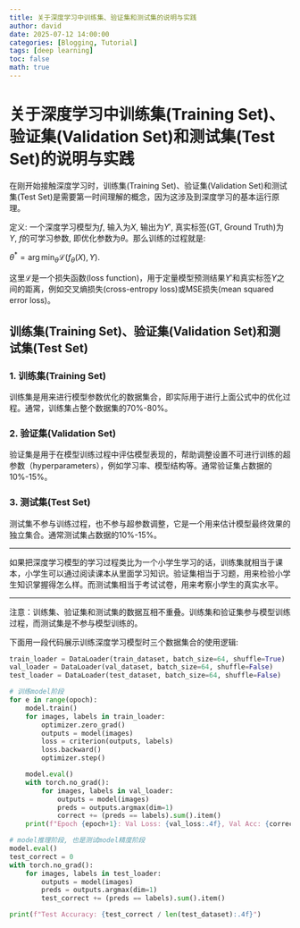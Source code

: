 ```yaml
---
title: 关于深度学习中训练集、验证集和测试集的说明与实践
author: david
date: 2025-07-12 14:00:00
categories: [Blogging, Tutorial]
tags: [deep learning]
toc: false
math: true
---
```


# 关于深度学习中训练集(Training Set)、验证集(Validation Set)和测试集(Test Set)的说明与实践
在刚开始接触深度学习时，训练集(Training Set)、验证集(Validation Set)和测试集(Test Set)是需要第一时间理解的概念，因为这涉及到深度学习的基本运行原理。

定义: 一个深度学习模型为$f$, 输入为$X$, 输出为$Y'$, 真实标签(GT, Ground Truth)为$Y$, $f$的可学习参数, 即优化参数为$\theta$。那么训练的过程就是:

$\theta^* = \arg\min_\theta \mathcal{L}(f_\theta(X), Y).$

这里$\mathcal{L}$是一个损失函数(loss function)，用于定量模型预测结果$Y'$和真实标签$Y$之间的距离，例如交叉熵损失(cross-entropy loss)或MSE损失(mean squared error loss)。

## 训练集(Training Set)、验证集(Validation Set)和测试集(Test Set)
### 1. 训练集(Training Set)
训练集是用来进行模型参数优化的数据集合，即实际用于进行上面公式中的优化过程。通常，训练集占整个数据集的70%-80%。
### 2. 验证集(Validation Set)
验证集是用于在模型训练过程中评估模型表现的，帮助调整设置不可进行训练的超参数（hyperparameters），例如学习率、模型结构等。通常验证集占数据的10%-15%。
### 3. 测试集(Test Set)
测试集不参与训练过程，也不参与超参数调整，它是一个用来估计模型最终效果的独立集合。通常测试集占数据的10%-15%。

---
如果把深度学习模型的学习过程类比为一个小学生学习的话，训练集就相当于课本，小学生可以通过阅读课本从里面学习知识。验证集相当于习题，用来检验小学生知识掌握得怎么样。而测试集相当于考试试卷，用来考察小学生的真实水平。

---
注意：训练集、验证集和测试集的数据互相不重叠。训练集和验证集参与模型训练过程，而测试集是不参与模型训练的。

下面用一段代码展示训练深度学习模型时三个数据集合的使用逻辑:

```python
train_loader = DataLoader(train_dataset, batch_size=64, shuffle=True)
val_loader = DataLoader(val_dataset, batch_size=64, shuffle=False)
test_loader = DataLoader(test_dataset, batch_size=64, shuffle=False)

# 训练model阶段
for e in range(opoch):
    model.train()
    for images, labels in train_loader:
        optimizer.zero_grad()
        outputs = model(images)
        loss = criterion(outputs, labels)
        loss.backward()
        optimizer.step()

    model.eval()
    with torch.no_grad():
        for images, labels in val_loader:
            outputs = model(images)
            preds = outputs.argmax(dim=1)
            correct += (preds == labels).sum().item()
    print(f"Epoch {epoch+1}: Val Loss: {val_loss:.4f}, Val Acc: {correct / len(val_dataset):.4f}")

# model推理阶段, 也是测试model精度阶段
model.eval()
test_correct = 0
with torch.no_grad():
    for images, labels in test_loader:
        outputs = model(images)
        preds = outputs.argmax(dim=1)
        test_correct += (preds == labels).sum().item()

print(f"Test Accuracy: {test_correct / len(test_dataset):.4f}")
```

